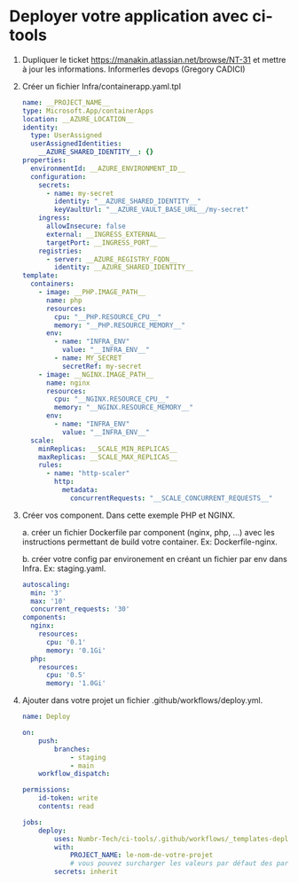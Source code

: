 # Deployer votre application avec ci-tools

1. Dupliquer le ticket https://manakin.atlassian.net/browse/NT-31 et mettre à jour les informations. Informerles devops (Gregory CADICI)

2. Créer un fichier Infra/containerapp.yaml.tpl

    ```yaml
    name: __PROJECT_NAME__
    type: Microsoft.App/containerApps
    location: __AZURE_LOCATION__
    identity:
      type: UserAssigned
      userAssignedIdentities:
        __AZURE_SHARED_IDENTITY__: {}
    properties:
      environmentId: __AZURE_ENVIRONMENT_ID__
      configuration:
        secrets:
          - name: my-secret
            identity: "__AZURE_SHARED_IDENTITY__"
            keyVaultUrl: "__AZURE_VAULT_BASE_URL__/my-secret"
        ingress:
          allowInsecure: false
          external: __INGRESS_EXTERNAL__
          targetPort: __INGRESS_PORT__
        registries:
          - server: __AZURE_REGISTRY_FQDN__
            identity: __AZURE_SHARED_IDENTITY__
    template:
      containers:
        - image: __PHP.IMAGE_PATH__
          name: php
          resources:
            cpu: "__PHP.RESOURCE_CPU__"
            memory: "__PHP.RESOURCE_MEMORY__"
          env:
            - name: "INFRA_ENV"
              value: "__INFRA_ENV__"
            - name: MY_SECRET
              secretRef: my-secret
        - image: __NGINX.IMAGE_PATH__
          name: nginx
          resources:
            cpu: "__NGINX.RESOURCE_CPU__"
            memory: "__NGINX.RESOURCE_MEMORY__"
          env:
            - name: "INFRA_ENV"
              value: "__INFRA_ENV__"
      scale:
        minReplicas: __SCALE_MIN_REPLICAS__
        maxReplicas: __SCALE_MAX_REPLICAS__
        rules:
          - name: "http-scaler"
            http:
              metadata:
                concurrentRequests: "__SCALE_CONCURRENT_REQUESTS__"
    ```

3. Créer vos component. Dans cette exemple PHP et NGINX.
   
   a. créer un fichier Dockerfile par component (nginx, php, ...) avec les instructions permettant de build votre container. Ex: Dockerfile-nginx.

   b. créer votre config par environement en créant un fichier par env dans Infra. Ex: staging.yaml.
      ```yaml
      autoscaling:
        min: '3'
        max: '10'
        concurrent_requests: '30'
      components:
        nginx:
          resources:
            cpu: '0.1'
            memory: '0.1Gi'
        php:
          resources:
            cpu: '0.5'
            memory: '1.0Gi'
      ```

4. Ajouter dans votre projet un fichier .github/workflows/deploy.yml.

   ```yaml
   name: Deploy

   on:
       push:
           branches:
               - staging
               - main
       workflow_dispatch:

   permissions:
       id-token: write
       contents: read

   jobs:
       deploy:
           uses: Numbr-Tech/ci-tools/.github/workflows/_templates-deploy-simple.yml@v1
           with:
               PROJECT_NAME: le-nom-de-votre-projet
               # vous pouvez surcharger les valeurs par défaut des paramètres définis ici https://github.com/Numbr-Tech/ci-tools/blob/main/.github/workflows/_templates-deploy-simple.yml
           secrets: inherit
   ```

